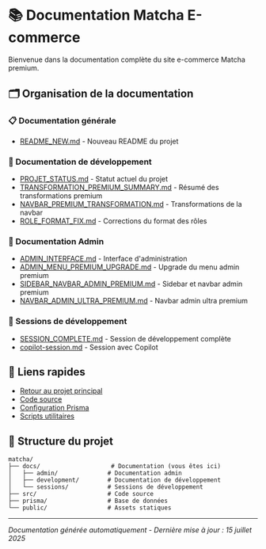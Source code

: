 # 📚 Documentation Matcha E-commerce

Bienvenue dans la documentation complète du site e-commerce Matcha premium.

## 🗂️ Organisation de la documentation

### 📋 Documentation générale

- [README_NEW.md](./README_NEW.md) - Nouveau README du projet

### 🔧 Documentation de développement

- [PROJET_STATUS.md](./development/PROJET_STATUS.md) - Statut actuel du projet
- [TRANSFORMATION_PREMIUM_SUMMARY.md](./development/TRANSFORMATION_PREMIUM_SUMMARY.md) - Résumé des transformations premium
- [NAVBAR_PREMIUM_TRANSFORMATION.md](./development/NAVBAR_PREMIUM_TRANSFORMATION.md) - Transformations de la navbar
- [ROLE_FORMAT_FIX.md](./development/ROLE_FORMAT_FIX.md) - Corrections du format des rôles

### 👑 Documentation Admin

- [ADMIN_INTERFACE.md](./admin/ADMIN_INTERFACE.md) - Interface d'administration
- [ADMIN_MENU_PREMIUM_UPGRADE.md](./admin/ADMIN_MENU_PREMIUM_UPGRADE.md) - Upgrade du menu admin premium
- [SIDEBAR_NAVBAR_ADMIN_PREMIUM.md](./admin/SIDEBAR_NAVBAR_ADMIN_PREMIUM.md) - Sidebar et navbar admin premium
- [NAVBAR_ADMIN_ULTRA_PREMIUM.md](./admin/NAVBAR_ADMIN_ULTRA_PREMIUM.md) - Navbar admin ultra premium

### 💬 Sessions de développement

- [SESSION_COMPLETE.md](./sessions/SESSION_COMPLETE.md) - Session de développement complète
- [copilot-session.md](./sessions/copilot-session.md) - Session avec Copilot

## 🚀 Liens rapides

- [Retour au projet principal](../README.md)
- [Code source](../src/)
- [Configuration Prisma](../prisma/)
- [Scripts utilitaires](../scripts/)

## 📖 Structure du projet

```
matcha/
├── docs/                    # Documentation (vous êtes ici)
│   ├── admin/              # Documentation admin
│   ├── development/        # Documentation de développement
│   └── sessions/           # Sessions de développement
├── src/                    # Code source
├── prisma/                 # Base de données
└── public/                 # Assets statiques
```

---

_Documentation générée automatiquement - Dernière mise à jour : 15 juillet 2025_
